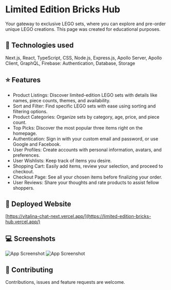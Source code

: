 # Limited Edition Bricks Hub

Your gateway to exclusive LEGO sets, where you can explore and pre-order unique LEGO creations. This page was created for educational purposes.

## 📡 Technologies used

Next.js, React, TypeScript, CSS, Node.js, Express.js, Apollo Server, Apollo Client, GraphQL, Firebase: Authentication, Database, Storage

## ⭐️ Features

- Product Listings: Discover limited-edition LEGO sets with details like names, piece counts, themes, and availability.
- Sort and Filter: Find specific LEGO sets with ease using sorting and filtering options.
- Product Categories: Organize sets by category, age, price, and piece count.
- Top Picks: Discover the most popular three items right on the homepage.
- Authentication: Sign in with your custom email and password, or use Google and Facebook.
- User Profiles: Create accounts with personal information, avatars, and preferences.
- User Wishlists: Keep track of items you desire.
- Shopping Cart: Easily add items, review your selection, and proceed to checkout.
- Checkout Page: See all your chosen items before finalizing your order.
- User Reviews: Share your thoughts and rate products to assist fellow shoppers.


## 🚀 Deployed Website

[https://vitalina-chat-next.vercel.app/](https://limited-edition-bricks-hub.vercel.app/)


## 💻 Screenshots

![App Screenshot](https://www.dropbox.com/scl/fi/n2z31wby8uslcn8xvha4v/limited_edition_1.jpg?rlkey=d7ja70cd0syix6ppnw355608p&raw=1)
![App Screenshot](https://www.dropbox.com/scl/fi/drork9pfsneesj1ge7r19/limited_edition_2.jpg?rlkey=l8xztug4xwrk4df36zu0pvfv4&raw=1)


## 🤝 Contributing

Contributions, issues and feature requests are welcome.
